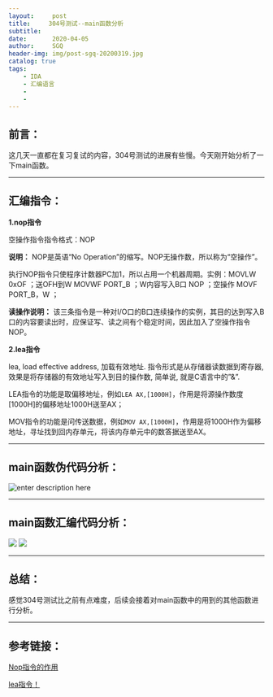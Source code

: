 ```yaml
---
layout:     post
title:     304号测试--main函数分析
subtitle:   
date:       2020-04-05
author:     SGQ
header-img: img/post-sgq-20200319.jpg
catalog: true
tags:
    - IDA
    - 汇编语言
    - 
    - 
---
```


## 前言：

 这几天一直都在复习复试的内容，304号测试的进展有些慢。今天刚开始分析了一下main函数。
   
   
   ***

## 汇编指令：

 **1.nop指令**
 
空操作指令指令格式：NOP

**说明：** NOP是英语“No Operation”的缩写。NOP无操作数，所以称为“空操作”。

   执行NOP指令只使程序计数器PC加1，所以占用一个机器周期。实例：MOVLW 0xOF ；送OFH到W MOVWF PORT_B ；W内容写入B口 NOP ；空操作 MOVF PORT_B，W ；

 **读操作说明：** 该三条指令是一种对I/O口的B口连续操作的实例，其目的达到写入B口的内容要读出时，应保证写、读之间有个稳定时间，因此加入了空操作指令NOP。

 **2.lea指令**
 
lea, load effective address, 加载有效地址. 指令形式是从存储器读数据到寄存器, 效果是将存储器的有效地址写入到目的操作数, 简单说, 就是C语言中的”&”.

 LEA指令的功能是取偏移地址，例如`LEA AX,[1000H]`，作用是将源操作数度[1000H]的偏移地址1000H送至AX；
 
MOV指令的功能是问传送数据，例如`MOV AX,[1000H]`，作用是将1000H作为偏移地址，寻址找到回内存单元，将该内存单元中的数答据送至AX。


***




## main函数伪代码分析：

![enter description here](https://s1.ax1x.com/2020/04/06/G6GdsS.png)


***

## main函数汇编代码分析：

![](https://i.loli.net/2020/04/08/yenDk1mOiQwI2xR.png)
![](https://i.loli.net/2020/04/08/YoKhpjubwmROI7F.png)



***

## 总结：

感觉304号测试比之前有点难度，后续会接着对main函数中的用到的其他函数进行分析。

***

## 参考链接：

[Nop指令的作用](https://blog.csdn.net/yuanren201/article/details/89199980)

[lea指令！](https://blog.csdn.net/robbie1314/article/details/6319184)